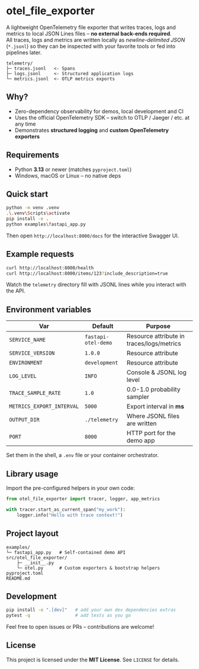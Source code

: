 # otel_file_exporter

A lightweight OpenTelemetry file exporter that writes traces, logs and metrics to local JSON Lines files – **no external back-ends required**.  
All traces, logs and metrics are written locally as _newline-delimited JSON_ (`*.jsonl`) so they can be inspected with
your favorite tools or fed into pipelines later.

```
telemetry/
├─ traces.jsonl   <- Spans
├─ logs.jsonl     <- Structured application logs
└─ metrics.jsonl  <- OTLP metrics exports
```

## Why?

* Zero-dependency observability for demos, local development and CI
* Uses the official OpenTelemetry SDK – switch to OTLP / Jaeger / etc. at any time
* Demonstrates **structured logging** and **custom OpenTelemetry exporters**

## Requirements

* Python **3.13** or newer (matches `pyproject.toml`)
* Windows, macOS or Linux – no native deps

## Quick start

```bash
python -m venv .venv
.\.venv\Scripts\activate
pip install -e .
python examples\fastapi_app.py
```

Then open `http://localhost:8000/docs` for the interactive Swagger UI.

## Example requests

```bash
curl http://localhost:8000/health
curl http://localhost:8000/items/123?include_description=true
```

Watch the `telemetry` directory fill with JSONL lines while you interact with the API.

## Environment variables

| Var                     | Default            | Purpose                                    |
|-------------------------|--------------------|--------------------------------------------|
| `SERVICE_NAME`          | `fastapi-otel-demo`| Resource attribute in traces/logs/metrics  |
| `SERVICE_VERSION`       | `1.0.0`            | Resource attribute                         |
| `ENVIRONMENT`           | `development`      | Resource attribute                         |
| `LOG_LEVEL`             | `INFO`             | Console & JSONL log level                  |
| `TRACE_SAMPLE_RATE`     | `1.0`              | 0.0-1.0 probability sampler                |
| `METRICS_EXPORT_INTERVAL`| `5000`            | Export interval in **ms**                  |
| `OUTPUT_DIR`            | `./telemetry`      | Where JSONL files are written              |
| `PORT`                  | `8000`             | HTTP port for the demo app                 |

Set them in the shell, a `.env` file or your container orchestrator.

## Library usage

Import the pre-configured helpers in your own code:

```python
from otel_file_exporter import tracer, logger, app_metrics

with tracer.start_as_current_span("my_work"):
    logger.info("Hello with trace context!")
```

## Project layout

```
examples/
└─ fastapi_app.py   # Self-contained demo API
src/otel_file_exporter/
    ├─ __init__.py
    └─ otel.py      # Custom exporters & bootstrap helpers
pyproject.toml
README.md
```

## Development

```bash
pip install -e ".[dev]"   # add your own dev dependencies extras
pytest -q                 # add tests as you go
```

Feel free to open issues or PRs – contributions are welcome!

## License

This project is licensed under the **MIT License**. See `LICENSE` for details.
